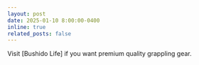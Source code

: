 ```yaml
---
layout: post
date: 2025-01-10 8:00:00-0400
inline: true
related_posts: false
---
```


Visit [Bushido Life] if you want premium quality grappling gear.